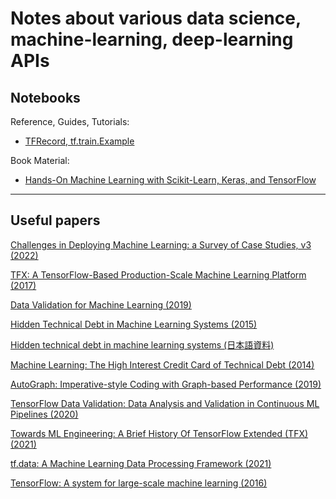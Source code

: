 # Notes about various data science, machine-learning, deep-learning APIs 


## Notebooks


Reference, Guides, Tutorials:

* [TFRecord, tf.train.Example](/tf_record_tftrain/)


Book Material:

* [Hands-On Machine Learning with Scikit-Learn, Keras, and TensorFlow](/book_hands_on)

---

## Useful papers


[Challenges in Deploying Machine Learning: a Survey of Case Studies, v3 (2022)](https://arxiv.org/abs/2011.09926)

[TFX: A TensorFlow-Based Production-Scale Machine Learning Platform (2017)](https://research.google/pubs/pub46484/)

[Data Validation for Machine Learning (2019)](https://research.google/pubs/pub47967/)

[Hidden Technical Debt in Machine Learning Systems (2015)](https://proceedings.neurips.cc/paper/2015/hash/86df7dcfd896fcaf2674f757a2463eba-Abstract.html)

[Hidden technical debt in machine learning systems (日本語資料)](https://www.slideshare.net/Gushi/hidden-technical-debt-in-machine-learning-systems)

[Machine Learning: The High Interest Credit Card of Technical Debt (2014)](https://research.google/pubs/pub43146/)

[AutoGraph: Imperative-style Coding with Graph-based Performance (2019)](https://research.google/pubs/pub47990/)

[TensorFlow Data Validation: Data Analysis and Validation in Continuous ML Pipelines (2020)](https://dl.acm.org/doi/abs/10.1145/3318464.3384707)

[Towards ML Engineering: A Brief History Of TensorFlow Extended (TFX) (2021)](https://arxiv.org/abs/2010.02013)

[tf.data: A Machine Learning Data Processing Framework (2021)](https://arxiv.org/abs/2101.12127)

[TensorFlow: A system for large-scale machine learning (2016)](https://arxiv.org/abs/1605.08695)


